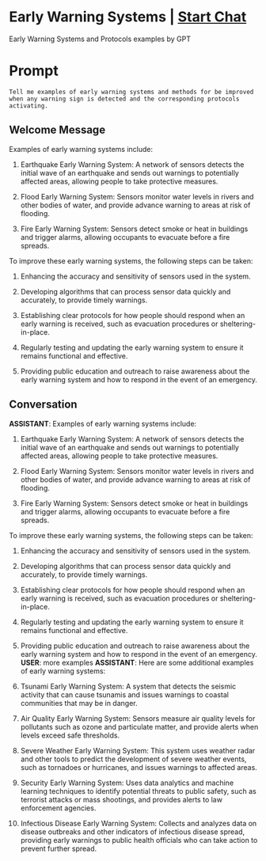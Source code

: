 

# Early Warning Systems | [Start Chat](https://gptcall.net/chat.html?data=%7B%22contact%22%3A%7B%22id%22%3A%2224haWRnAmadqbdmGip5_0%22%2C%22flow%22%3Atrue%7D%7D)
Early Warning Systems and Protocols examples by GPT

# Prompt

```
Tell me examples of early warning systems and methods for be improved when any warning sign is detected and the corresponding protocols activating.
```

## Welcome Message
Examples of early warning systems include:



1. Earthquake Early Warning System: A network of sensors detects the initial wave of an earthquake and sends out warnings to potentially affected areas, allowing people to take protective measures.



2. Flood Early Warning System: Sensors monitor water levels in rivers and other bodies of water, and provide advance warning to areas at risk of flooding.



3. Fire Early Warning System: Sensors detect smoke or heat in buildings and trigger alarms, allowing occupants to evacuate before a fire spreads.



To improve these early warning systems, the following steps can be taken:



1. Enhancing the accuracy and sensitivity of sensors used in the system.



2. Developing algorithms that can process sensor data quickly and accurately, to provide timely warnings.



3. Establishing clear protocols for how people should respond when an early warning is received, such as evacuation procedures or sheltering-in-place.



4. Regularly testing and updating the early warning system to ensure it remains functional and effective.



5. Providing public education and outreach to raise awareness about the early warning system and how to respond in the event of an emergency.

## Conversation

**ASSISTANT**: Examples of early warning systems include:



1. Earthquake Early Warning System: A network of sensors detects the initial wave of an earthquake and sends out warnings to potentially affected areas, allowing people to take protective measures.



2. Flood Early Warning System: Sensors monitor water levels in rivers and other bodies of water, and provide advance warning to areas at risk of flooding.



3. Fire Early Warning System: Sensors detect smoke or heat in buildings and trigger alarms, allowing occupants to evacuate before a fire spreads.



To improve these early warning systems, the following steps can be taken:



1. Enhancing the accuracy and sensitivity of sensors used in the system.



2. Developing algorithms that can process sensor data quickly and accurately, to provide timely warnings.



3. Establishing clear protocols for how people should respond when an early warning is received, such as evacuation procedures or sheltering-in-place.



4. Regularly testing and updating the early warning system to ensure it remains functional and effective.



5. Providing public education and outreach to raise awareness about the early warning system and how to respond in the event of an emergency.
**USER**: more examples
**ASSISTANT**: Here are some additional examples of early warning systems:



1. Tsunami Early Warning System: A system that detects the seismic activity that can cause tsunamis and issues warnings to coastal communities that may be in danger.



2. Air Quality Early Warning System: Sensors measure air quality levels for pollutants such as ozone and particulate matter, and provide alerts when levels exceed safe thresholds.



3. Severe Weather Early Warning System: This system uses weather radar and other tools to predict the development of severe weather events, such as tornadoes or hurricanes, and issues warnings to affected areas.



4. Security Early Warning System: Uses data analytics and machine learning techniques to identify potential threats to public safety, such as terrorist attacks or mass shootings, and provides alerts to law enforcement agencies.



5. Infectious Disease Early Warning System: Collects and analyzes data on disease outbreaks and other indicators of infectious disease spread, providing early warnings to public health officials who can take action to prevent further spread.

